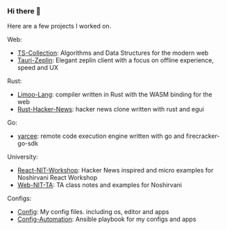 ### Hi there 👋

Here are a few projects I worked on.

Web:
- [TS-Collection](https://github.com/always-maap/TS-Collection): Algorithms and Data Structures for the modern web
- [Tauri-Zeplin](https://github.com/always-maap/Tauri-Zeplin): Elegant zeplin client with a focus on offline experience, speed and UX

Rust:
- [Limoo-Lang](https://github.com/always-maap/Limoo-Lang): compiler written in Rust with the WASM binding for the web
- [Rust-Hacker-News](https://github.com/always-maap/Rust-Hacker-News): hacker news clone written with rust and egui

Go:
- [yarcee](https://github.com/always-maap/yarcee): remote code execution engine written with go and firecracker-go-sdk

University:
- [React-NIT-Workshop](https://github.com/always-maap/React-NIT-Workshop): Hacker News inspired and micro examples for Noshirvani React Workshop
- [Web-NIT-TA](https://github.com/always-maap/Web-NIT-TA): TA class notes and examples for Noshirvani

Configs:
- [Config](https://github.com/always-maap/Config): My config files. including os, editor and apps
- [Config-Automation](https://github.com/always-maap/Config-Automation): Ansible playbook for my configs and apps 
